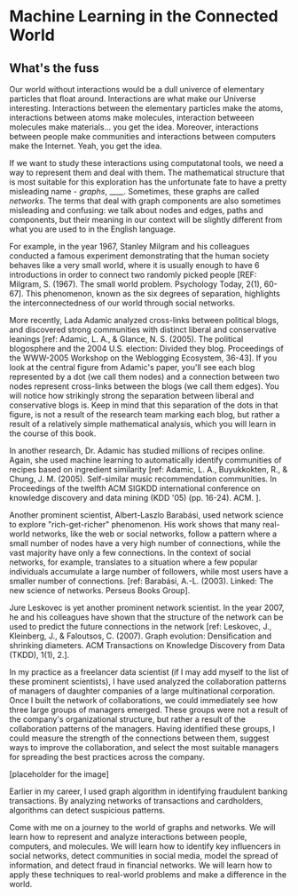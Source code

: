 # Machine Learning in the Connected World

## What's the fuss

Our world without interactions would be a dull univerce of elementary particles that float around. Interactions are what make our Universe interesting. Interactions between the elementary particles make the atoms, interactions between atoms make molecules, interaction betweeen molecules make materials... you get the idea. Moreover, interactions between people make communities and interactions between computers make the Internet. Yeah, you get the idea.

If we want to study these interactions using computatonal tools, we need a way to represent them and deal with them. The mathematical structure that is most suitable for this exploration has the unfortunate fate to have a pretty misleading name - *graphs*, ____. Sometimes, these graphs are called *networks*. The terms that deal with graph components are also sometimes misleading and confusing: we talk about nodes and edges, paths and components, but their meaning in our context will be slightly different from what you are used to in the English language. 

For example, in the year 1967, Stanley Milgram and his colleagues conducted a famous experiment demonstrating that the human society behaves like a very small world, where it is usually enough to have 6 introductions in order to connect two randomly picked people [REF: Milgram, S. (1967). The small world problem. Psychology Today, 2(1), 60-67].  This phenomenon, known as the six degrees of separation, highlights the interconnectedness of our world through social networks.


More recently, Lada Adamic analyzed cross-links between political blogs, and discovered strong communities with distinct liberal and conservative leanings [ref: Adamic, L. A., & Glance, N. S. (2005). The political blogosphere and the 2004 U.S. election: Divided they blog. Proceedings of the WWW-2005 Workshop on the Weblogging Ecosystem, 36-43].  If you look at the central figure from Adamic's paper, you'll see each blog represented by a dot (we call them nodes) and a connection between two nodes represent cross-links between the blogs (we call them edges). You will notice how strikingly strong the separation between liberal and conservative blogs is. Keep in mind that this separation of the dots in that figure, is not a result of the research team marking each blog, but rather a result of a relatively simple mathematical analysis, which you will learn in the course of this book.

In another research, Dr. Adamic has studied millions of recipes online. Again, she used machine learning to automatically identify communities of recipes based on ingredient similarity [ref: Adamic, L. A., Buyukkokten, R., & Chung, J. M. (2005). Self-similar music recommendation communities. In Proceedings of the twelfth ACM SIGKDD international conference on knowledge discovery and data mining (KDD '05) (pp. 16-24). ACM. ].

Another prominent scientist, Albert-Laszlo Barabási, used network science to explore "rich-get-richer" phenomenon. His work shows that many real-world networks, like the web or social networks, follow a pattern where a small number of nodes have a very high number of connections, while the vast majority have only a few connections.  In the context of social networks, for example, translates to a situation where a few popular individuals accumulate a large number of followers, while most users have a smaller number of connections.  [ref: Barabási, A.-L. (2003). Linked: The new science of networks. Perseus Books Group].

 Jure Leskovec is yet another prominent network scientist. In the year 2007, he and his colleagues have shown that the structure of the network can be used to predict the future connections in the network [ref: Leskovec, J., Kleinberg, J., & Faloutsos, C. (2007). Graph evolution: Densification and shrinking diameters. ACM Transactions on Knowledge Discovery from Data (TKDD), 1(1), 2.].


In my practice as a freelancer data scientist (if I may add myself to the list of these prominent scientists), I have used analyzed the collaboration patterns of managers of daughter companies of a large multinational corporation. Once I built the network of collaborations, we could immediately see how three large groups of managers emerged. These groups were not a result of the company's organizational structure, but rather a result of the collaboration patterns of the managers. Having identified these groups, I could measure the strength of the connections between them, suggest ways to improve the collaboration, and select the most suitable managers for spreading the best practices across the company.


[placeholder for the image]


Earlier in my career, I used graph algorithm in identifying fraudulent banking transactions. By analyzing networks of transactions and cardholders, algorithms can detect suspicious patterns.

Come with me on a journey to the world of graphs and networks. We will learn how to represent and analyze interactions between people, computers, and molecules. We will learn how to identify key influencers in social networks, detect communities in social media, model the spread of information, and detect fraud in financial networks. We will learn how to apply these techniques to real-world problems and make a difference in the world.

